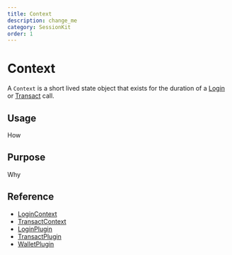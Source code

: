 ```yaml
---
title: Context
description: change_me
category: SessionKit
order: 1
---
```


# Context

A `Context` is a short lived state object that exists for the duration of a [Login](#) or [Transact](#) call.

## Usage

How

## Purpose

Why

## Reference

- [LoginContext](#)
- [TransactContext](#)
- [LoginPlugin](#)
- [TransactPlugin](#)
- [WalletPlugin](#)
